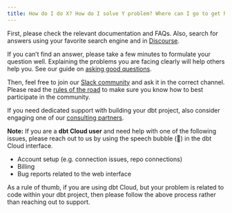 ```yaml
---
title: How do I do X? How do I solve Y problem? Where can I go to get help?
---
```


First, please check the relevant documentation and FAQs. Also, search for answers using your favorite search engine and in [Discourse](https://discourse.getdbt.com/).

If you can’t find an answer, please take a few minutes to formulate your question well. Explaining the problems you are facing clearly will help others help you. See our guide on [asking good questions](https://discourse.getdbt.com/t/how-to-get-the-most-out-of-dbt-slack/290).

Then, feel free to join our [Slack community](http://slack.getdbt.com/) and ask it in the correct channel. Please read the [rules of the road](https://docs.getdbt.com/docs/contributing/slack-rules-of-the-road/) to make sure you know how to best participate in the community.

If you need dedicated support with building your dbt project, also consider engaging one of our [consulting partners](https://www.getdbt.com/ecosystem/).

**Note:** If you are a **dbt Cloud user** and need help with one of the following issues, please reach out to us by using the speech bubble (💬) in the dbt Cloud interface.
- Account setup (e.g. connection issues, repo connections)
- Billing
- Bug reports related to the web interface

As a rule of thumb, if you are using dbt Cloud, but your problem is related to code within your dbt project, then please follow the above process rather than reaching out to support.
